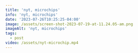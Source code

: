 ```yaml
---
title: 'nyt, microchips'
info: 'nyt, microchips'
date: '2023-07-26T10:25:25-04:00'
image: /assets/screen-shot-2023-07-19-at-11.24.05-am.png
imageAlt: 'nyt, microchips'
tags:
  - post
video: /assets/nyt-microchip.mp4
---
```


